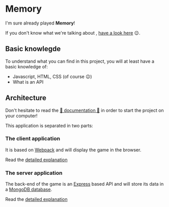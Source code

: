 # Memory

I'm sure already played **Memory**!

If you don't know what we're talking about , [have a look here](https://www.youtube.com/watch?v=oFfYmrGeTPs) 😉.

## Basic knowlegde

To understand what you can find in this project, you will at least have a basic knowledge of:

- Javascript, HTML, CSS (of course 😉)
- What is an API

## Architecture

Don't hesitate to read the [📖 documentation 📖](https://github.com/Meyclem/memory/tree/main#readme) in order to start the project on your computer!

This application is separated in two parts:

### The client application

It is based on [Webpack](https://webpack.js.org/) and will display the game in the browser.

Read the [detailed explanation](./FRONTEND.md)

### The server application

The back-end of the game is an [Express](https://expressjs.com/) based API and will store its data in a [MongoDB database](https://www.mongodb.com/).

Read the [detailed explanation](./BACKEND.md)
